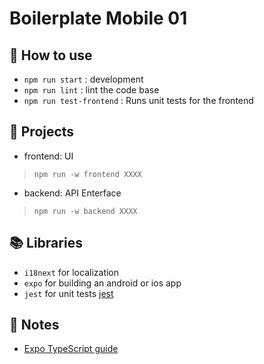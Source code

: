 # Boilerplate Mobile 01

## 🚀 How to use

- `npm run start` : development
- `npm run lint`  : lint the code base
- `npm run test-frontend` : Runs unit tests for the frontend

## 📂 Projects

- frontend: UI
> `npm run -w frontend XXXX`
- backend: API Enterface
> `npm run -w backend XXXX`

## 📚 Libraries

- `i18next` for localization
- `expo` for building an android or ios app
- `jest` for unit tests [jest](https://jestjs.io/)

## 📝 Notes

- [Expo TypeScript guide](https://docs.expo.dev/versions/latest/guides/typescript/)
